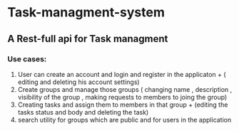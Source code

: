 # Task-managment-system
## A Rest-full api for Task managment 

### Use cases:
1. User can create an account and login and register in the applicaton + ( editing and deleting his account settings)
2. Create groups and manage those groups ( changing name , description , visibility of the group , making requests to members to joing the group)
3. Creating tasks and assign them to members in that group + (editing the tasks status and body and deleting the task)
4. search utility for groups which are public and for users in the application

